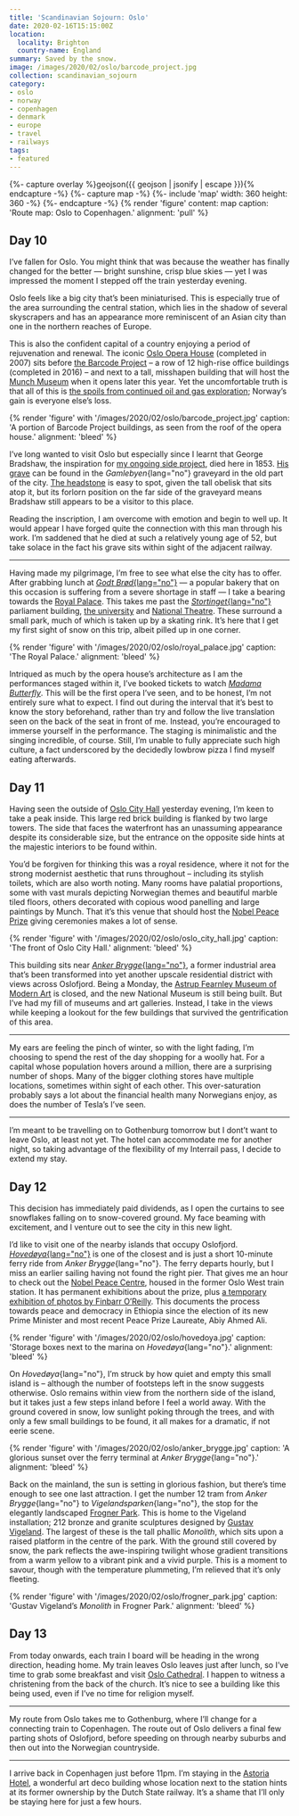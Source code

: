 ```yaml
---
title: 'Scandinavian Sojourn: Oslo'
date: 2020-02-16T15:15:00Z
location:
  locality: Brighton
  country-name: England
summary: Saved by the snow.
image: /images/2020/02/oslo/barcode_project.jpg
collection: scandinavian_sojourn
category:
- oslo
- norway
- copenhagen
- denmark
- europe
- travel
- railways
tags:
- featured
---
```

{%- capture overlay %}geojson({{ geojson | jsonify | escape }}){% endcapture -%}
{%- capture map -%}
{%- include 'map'
  width: 360
  height: 360
-%}
{%- endcapture -%}
{% render 'figure'
  content: map
  caption: 'Route map: Oslo to Copenhagen.'
  alignment: 'pull'
%}

## Day 10

I’ve fallen for Oslo. You might think that was because the weather has finally changed for the better — bright sunshine, crisp blue skies — yet I was impressed the moment I stepped off the train yesterday evening.

Oslo feels like a big city that’s been miniaturised. This is especially true of the area surrounding the central station, which lies in the shadow of several skyscrapers and has an appearance more reminiscent of an Asian city than one in the northern reaches of Europe.

This is also the confident capital of a country enjoying a period of rejuvenation and renewal. The iconic [Oslo Opera House][1] (completed in 2007) sits before [the Barcode Project][2] – a row of 12 high-rise office buildings (completed in 2016) – and next to a tall, misshapen building that will host the [Munch Museum][3] when it opens later this year. Yet the uncomfortable truth is that all of this is [the spoils from continued oil and gas exploration][4]; Norway’s gain is everyone else’s loss.

{% render 'figure' with '/images/2020/02/oslo/barcode_project.jpg'
  caption: 'A portion of Barcode Project buildings, as seen from the roof of the opera house.'
  alignment: 'bleed'
%}

I’ve long wanted to visit Oslo but especially since I learnt that George Bradshaw, the inspiration for [my ongoing side project][5], died here in 1853. [His grave][6] can be found in the *Gamlebyen*{lang="no"} graveyard in the old part of the city. [The headstone][7] is easy to spot, given the tall obelisk that sits atop it, but its forlorn position on the far side of the graveyard means Bradshaw still appears to be a visitor to this place.

Reading the inscription, I am overcome with emotion and begin to well up. It would appear I have forged quite the connection with this man through his work. I’m saddened that he died at such a relatively young age of 52, but take solace in the fact his grave sits within sight of the adjacent railway.

* * *

Having made my pilgrimage, I’m free to see what else the city has to offer. After grabbing lunch at [*Godt Brød*{lang="no"}][8] — a popular bakery that on this occasion is suffering from a severe shortage in staff — I take a bearing towards the [Royal Palace][9]. This takes me past the [*Stortinget*{lang="no"}][10] parliament building, [the university][11] and [National Theatre][12]. These surround a small park, much of which is taken up by a skating rink. It’s here that I get my first sight of snow on this trip, albeit pilled up in one corner.

{% render 'figure' with '/images/2020/02/oslo/royal_palace.jpg'
  caption: 'The Royal Palace.'
  alignment: 'bleed'
%}

Intriqued as much by the opera house’s architecture as I am the performances staged within it, I’ve booked tickets to watch [*Madama Butterfly*][13]. This will be the first opera I’ve seen, and to be honest, I’m not entirely sure what to expect. I find out during the interval that it’s best to know the story beforehand, rather than try and follow the live translation seen on the back of the seat in front of me. Instead, you’re encouraged to immerse yourself in the performance. The staging is minimalistic and the singing incredible, of course. Still, I’m unable to fully appreciate such high culture, a fact underscored by the decidedly lowbrow pizza I find myself eating afterwards.

## Day 11

Having seen the outside of [Oslo City Hall][14] yesterday evening, I’m keen to take a peak inside. This large red brick building is flanked by two large towers. The side that faces the waterfront has an unassuming appearance despite its considerable size, but the entrance on the opposite side hints at the majestic interiors to be found within.

You’d be forgiven for thinking this was a royal residence, where it not for the strong modernist aesthetic that runs throughout – including its stylish toilets, which are also worth noting. Many rooms have palatial proportions, some with vast murals depicting Norwegian themes and beautiful marble tiled floors, others decorated with copious wood panelling and large paintings by Munch. That it’s this venue that should host the [Nobel Peace Prize][15] giving ceremonies makes a lot of sense.

{% render 'figure' with '/images/2020/02/oslo/oslo_city_hall.jpg'
  caption: 'The front of Oslo City Hall.'
  alignment: 'bleed'
%}

This building sits near [*Anker Brygge*{lang="no"}][16], a former industrial area that’s been transformed into yet another upscale residential district with views across Oslofjord. Being a Monday, the [Astrup Fearnley Museum of Modern Art][17] is closed, and the new National Museum is still being built. But I’ve had my fill of museums and art galleries. Instead, I take in the views while keeping a lookout for the few buildings that survived the gentrification of this area.

* * *

My ears are feeling the pinch of winter, so with the light fading, I’m choosing to spend the rest of the day shopping for a woolly hat. For a capital whose population hovers around a million, there are a surprising number of shops. Many of the bigger clothing stores have multiple locations, sometimes within sight of each other. This over-saturation probably says a lot about the financial health many Norwegians enjoy, as does the number of Tesla’s I’ve seen.

* * *

I’m meant to be travelling on to Gothenburg tomorrow but I dont’t want to leave Oslo, at least not yet. The hotel can accommodate me for another night, so taking advantage of the flexibility of my Interrail pass, I decide to extend my stay.

## Day 12

This decision has immediately paid dividends, as I open the curtains to see snowflakes falling on to snow-covered ground. My face beaming with excitement, and I venture out to see the city in this new light.

I’d like to visit one of the nearby islands that occupy Oslofjord. [*Hovedøya*{lang="no"}][18] is one of the closest and is just a short 10-minute ferry ride from *Anker Brygge*{lang="no"}. The ferry departs hourly, but I miss an earlier sailing having not found the right pier. That gives me an hour to check out the [Nobel Peace Centre][19], housed in the former Oslo West train station. It has permanent exhibitions about the prize, plus [a temporary exhibition of photos by Finbarr O’Reilly][20]. This documents the process towards peace and democracy in Ethiopia since the election of its new Prime Minister and most recent Peace Prize Laureate, Abiy Ahmed Ali.

{% render 'figure' with '/images/2020/02/oslo/hovedoya.jpg'
  caption: 'Storage boxes next to the marina on *Hovedøya*{lang="no"}.'
  alignment: 'bleed'
%}

On *Hovedøya*{lang="no"}, I’m struck by how quiet and empty this small island is – although the number of footsteps left in the snow suggests otherwise. Oslo remains within view from the northern side of the island, but it takes just a few steps inland before I feel a world away. With the ground covered in snow, low sunlight poking through the trees, and with only a few small buildings to be found, it all makes for a dramatic, if not eerie scene.

{% render 'figure' with '/images/2020/02/oslo/anker_brygge.jpg'
  caption: 'A glorious sunset over the ferry terminal at *Anker Brygge*{lang="no"}.'
  alignment: 'bleed'
%}

Back on the mainland, the sun is setting in glorious fashion, but there’s time enough to see one last attraction. I get the number 12 tram from *Anker Brygge*{lang="no"} to *Vigelandsparken*{lang="no"}, the stop for the elegantly landscaped [Frogner Park][21]. This is home to the Vigeland installation; 212 bronze and granite sculptures designed by [Gustav Vigeland][22]. The largest of these is the tall phallic <cite>Monolith</cite>, which sits upon a raised platform in the centre of the park. With the ground still covered by snow, the park reflects the awe-inspiring twilight whose gradient transitions from a warm yellow to a vibrant pink and a vivid purple. This is a moment to savour, though with the temperature plummeting, I’m relieved that it’s only fleeting.

{% render 'figure' with '/images/2020/02/oslo/frogner_park.jpg'
  caption: 'Gustav Vigeland’s <cite>Monolith</cite> in Frogner Park.'
  alignment: 'bleed'
%}

## Day 13

From today onwards, each train I board will be heading in the wrong direction, heading home. My train leaves Oslo leaves just after lunch, so I’ve time to grab some breakfast and visit [Oslo Cathedral][23]. I happen to witness a christening from the back of the church. It’s nice to see a building like this being used, even if I’ve no time for religion myself.

* * *

My route from Oslo takes me to Gothenburg, where I’ll change for a connecting train to Copenhagen. The route out of Oslo delivers a final few parting shots of Oslofjord, before speeding on through nearby suburbs and then out into the Norwegian countryside.

* * *

I arrive back in Copenhagen just before 11pm. I’m staying in the [Astoria Hotel][24], a wonderful art deco building whose location next to the station hints at its former ownership by the Dutch State railway. It’s a shame that I’ll only be staying here for just a few hours.

[1]: https://en.wikipedia.org/wiki/Oslo_Opera_House
[2]: https://en.wikipedia.org/wiki/Barcode_Project
[3]: https://munchmuseet.no/en/
[4]: https://foreignpolicy.com/2018/09/19/norways-green-delusions-oil-gas-drilling/
[5]: /projects/bradshaws_guide
[6]: https://www.findagrave.com/memorial/142189089
[7]: /photos/1580652557
[8]: https://www.godtbrod.no
[9]: https://en.wikipedia.org/wiki/Royal_Palace%2C_Oslo
[10]: https://en.wikipedia.org/wiki/Storting
[11]: https://en.wikipedia.org/wiki/University_of_Oslo
[12]: https://en.wikipedia.org/wiki/National_Theatre_(Oslo)
[13]: https://www.operaen.no/en/Productions/madama-butterfly-oslo-operahouse-opera/
[14]: https://en.wikipedia.org/wiki/Oslo_City_Hall
[15]: https://www.nobelprize.org/prizes/peace/
[16]: https://en.wikipedia.org/wiki/Aker_Brygge
[17]: https://www.afmuseet.no/en
[18]: https://en.wikipedia.org/wiki/Hovedøya
[19]: https://en.wikipedia.org/wiki/Nobel_Peace_Center
[20]: https://www.nobelpeacecenter.org/en/exhibitions/2019-peace-prize-exhibition
[21]: https://en.wikipedia.org/wiki/Frogner_Park
[22]: https://en.wikipedia.org/wiki/Gustav_Vigeland
[23]: https://en.wikipedia.org/wiki/Oslo_Cathedral
[24]: http://www.astoriahotel-copenhagen.com
